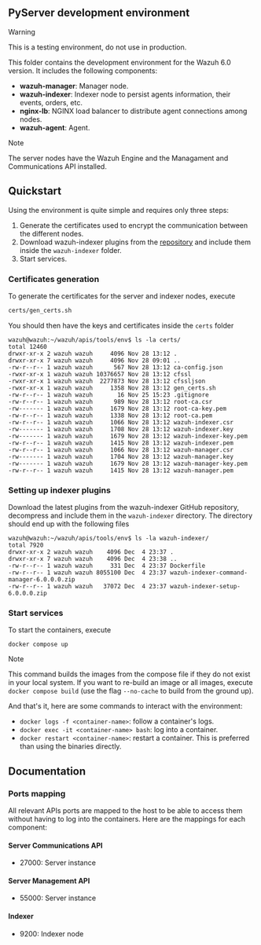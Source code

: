 ## PyServer development environment

> [!Warning]
> This is a testing environment, do not use in production.

This folder contains the development environment for the Wazuh 6.0 version. It includes the following components:

- **wazuh-manager**: Manager node.
- **wazuh-indexer**: Indexer node to persist agents information, their events, orders, etc.
- **nginx-lb**: NGINX load balancer to distribute agent connections among nodes.
- **wazuh-agent**: Agent.

> [!Note]
> The server nodes have the Wazuh Engine and the Managament and Communications API installed.

## Quickstart

Using the environment is quite simple and requires only three steps:

1. Generate the certificates used to encrypt the communication between the different nodes.
2. Download wazuh-indexer plugins from the [repository](https://github.com/wazuh/wazuh-indexer/actions/workflows/build.yml) and include them inside the `wazuh-indexer` folder.
3. Start services.

### Certificates generation

To generate the certificates for the server and indexer nodes, execute

```bash
certs/gen_certs.sh
```

You should then have the keys and certificates inside the `certs` folder

```console
wazuh@wazuh:~/wazuh/apis/tools/env$ ls -la certs/
total 12460
drwxr-xr-x 2 wazuh wazuh     4096 Nov 28 13:12 .
drwxr-xr-x 7 wazuh wazuh     4096 Nov 28 09:01 ..
-rw-r--r-- 1 wazuh wazuh      567 Nov 28 13:12 ca-config.json
-rwxr-xr-x 1 wazuh wazuh 10376657 Nov 28 13:12 cfssl
-rwxr-xr-x 1 wazuh wazuh  2277873 Nov 28 13:12 cfssljson
-rwxr-xr-x 1 wazuh wazuh     1358 Nov 28 13:12 gen_certs.sh
-rw-r--r-- 1 wazuh wazuh       16 Nov 25 15:23 .gitignore
-rw-r--r-- 1 wazuh wazuh      989 Nov 28 13:12 root-ca.csr
-rw------- 1 wazuh wazuh     1679 Nov 28 13:12 root-ca-key.pem
-rw-r--r-- 1 wazuh wazuh     1338 Nov 28 13:12 root-ca.pem
-rw-r--r-- 1 wazuh wazuh     1066 Nov 28 13:12 wazuh-indexer.csr
-rw------- 1 wazuh wazuh     1708 Nov 28 13:12 wazuh-indexer.key
-rw------- 1 wazuh wazuh     1679 Nov 28 13:12 wazuh-indexer-key.pem
-rw-r--r-- 1 wazuh wazuh     1415 Nov 28 13:12 wazuh-indexer.pem
-rw-r--r-- 1 wazuh wazuh     1066 Nov 28 13:12 wazuh-manager.csr
-rw------- 1 wazuh wazuh     1704 Nov 28 13:12 wazuh-manager.key
-rw------- 1 wazuh wazuh     1679 Nov 28 13:12 wazuh-manager-key.pem
-rw-r--r-- 1 wazuh wazuh     1415 Nov 28 13:12 wazuh-manager.pem
```

### Setting up indexer plugins

Download the latest plugins from the wazuh-indexer GitHub repository, decompress and include them in the `wazuh-indexer` directory. The directory should end up with the following files

```console
wazuh@wazuh:~/wazuh/apis/tools/env$ ls -la wazuh-indexer/
total 7920
drwxr-xr-x 2 wazuh wazuh    4096 Dec  4 23:37 .
drwxr-xr-x 7 wazuh wazuh    4096 Dec  4 23:38 ..
-rw-r--r-- 1 wazuh wazuh     331 Dec  4 23:37 Dockerfile
-rw-r--r-- 1 wazuh wazuh 8055100 Dec  4 23:37 wazuh-indexer-command-manager-6.0.0.0.zip
-rw-r--r-- 1 wazuh wazuh   37072 Dec  4 23:37 wazuh-indexer-setup-6.0.0.0.zip
```

### Start services

To start the containers, execute

```console
docker compose up
```

> [!Note]
> This command builds the images from the compose file if they do not exist in your local system. If you want to 
> re-build an image or all images, execute `docker compose build` (use the flag `--no-cache` to build from the ground 
> up).

And that's it, here are some commands to interact with the environment:

- `docker logs -f <container-name>`: follow a container's logs.
- `docker exec -it <container-name> bash`: log into a container.
- `docker restart <container-name>`: restart a container. This is preferred than using the binaries directly.

## Documentation

### Ports mapping

All relevant APIs ports are mapped to the host to be able to access them without having to log into the containers.
Here are the mappings for each component:

#### Server Communications API

- 27000: Server instance

#### Server Management API

- 55000: Server instance

#### Indexer

- 9200: Indexer node
